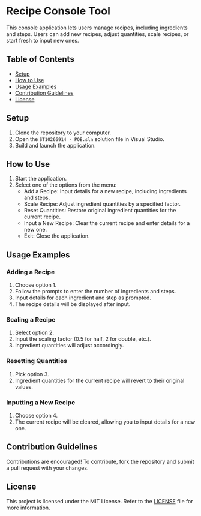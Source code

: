 # Recipe Console Tool


This console application lets users manage recipes, including ingredients and steps. Users can add new recipes, adjust quantities, scale recipes, or start fresh to input new ones.

## Table of Contents

- [Setup](#setup)
- [How to Use](#how-to-use)
- [Usage Examples](#usage-examples)
- [Contribution Guidelines](#contribution-guidelines)
- [License](#license)

## Setup

1. Clone the repository to your computer.
2. Open the `ST10266914 - POE.sln` solution file in Visual Studio.
3. Build and launch the application.

## How to Use

1. Start the application.
2. Select one of the options from the menu:
   - Add a Recipe: Input details for a new recipe, including ingredients and steps.
   - Scale Recipe: Adjust ingredient quantities by a specified factor.
   - Reset Quantities: Restore original ingredient quantities for the current recipe.
   - Input a New Recipe: Clear the current recipe and enter details for a new one.
   - Exit: Close the application.

## Usage Examples

### Adding a Recipe

1. Choose option 1.
2. Follow the prompts to enter the number of ingredients and steps.
3. Input details for each ingredient and step as prompted.
4. The recipe details will be displayed after input.

### Scaling a Recipe

1. Select option 2.
2. Input the scaling factor (0.5 for half, 2 for double, etc.).
3. Ingredient quantities will adjust accordingly.

### Resetting Quantities

1. Pick option 3.
2. Ingredient quantities for the current recipe will revert to their original values.

### Inputting a New Recipe

1. Choose option 4.
2. The current recipe will be cleared, allowing you to input details for a new one.

## Contribution Guidelines

Contributions are encouraged! To contribute, fork the repository and submit a pull request with your changes.

## License

This project is licensed under the MIT License. Refer to the [LICENSE](LICENSE) file for more information.
